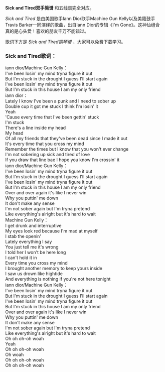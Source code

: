 

**Sick and Tired双手简谱** 和五线谱完全对应。

_Sick and Tired_ 是由美国歌手Iann Dior联手Machine Gun Kelly以及美籍鼓手Travis
Barker一同演绎的歌曲，出自Iann Dior的专辑《I'm Gone》。这神仙组合真的是心头爱！喜欢的朋友千万不能错过。

歌词下方是 _Sick and Tired钢琴谱_ ，大家可以免费下载学习。

### Sick and Tired歌词：

iann dior/Machine Gun Kelly：  
I've been losin' my mind tryna figure it out  
But I'm stuck in the drought I guess I'll start again  
I've been losin' my mind tryna figure it out  
But I'm stuck in this house I am my only friend  
iann dior：  
Lately I know I've been a punk and I need to sober up  
Double cup it got me stuck I think I'm losin' it  
Yeah  
'Cause every time that I've been gettin' stuck  
I'm stuck  
There's a line inside my head  
My head  
Of all my friends that they've been dead since I made it out  
It's every time that you cross my mind  
Remember the times but I know that you won't ever change  
I'm not sobering up sick and tired of love  
If you draw that line bae I hope you know I'm crossin' it  
iann dior/Machine Gun Kelly：  
I've been losin' my mind tryna figure it out  
But I'm stuck in the drought I guess I'll start again  
I've been losin' my mind tryna figure it out  
But I'm stuck in this house I am my only friend  
Over and over again it's like I never win  
Why you puttin' me down  
It don't make any sense  
I'm not sober again but I'm tryna pretend  
Like everything's alright but it's hard to wait  
Machine Gun Kelly：  
I get drunk and interruptive  
My eyes look red because I'm mad at myself  
I stab the openin'  
Lately everything I say  
You just tell me it's wrong  
I told her I won't be here long  
I can't hold it in  
Every time you cross my mind  
I brought another memory to keep yours inside  
I saw us drown like hightide  
And everything is nothing if you're not here tonight  
iann dior/Machine Gun Kelly：  
I've been losin' my mind tryna figure it out  
But I'm stuck in the drought I guess I'll start again  
I've been losin' my mind tryna figure it out  
But I'm stuck in this house I am my only friend  
Over and over again it's like I never win  
Why you puttin' me down  
It don't make any sense  
I'm not sober again but I'm tryna pretend  
Like everything's alright but it's hard to wait  
Oh oh oh-oh woah  
Yeah  
Oh oh oh-oh woah  
Oh woah  
Oh oh oh-oh woah  
Oh oh oh-oh woah

